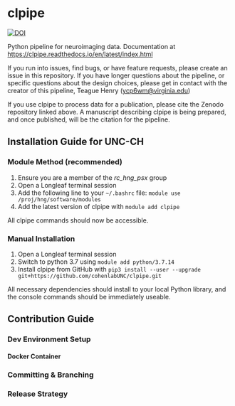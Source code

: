 # clpipe 
[![DOI](https://zenodo.org/badge/165096390.svg)](https://zenodo.org/badge/latestdoi/165096390)

Python pipeline for neuroimaging data. Documentation at https://clpipe.readthedocs.io/en/latest/index.html

If you run into issues, find bugs, or have feature requests, please create an issue in this repository. 
If you have longer questions about the pipeline, or specific questions about the design choices, 
please get in contact with the creator of this pipeline, Teague Henry (ycp6wm@virginia.edu)

If you use clpipe to process data for a publication,
please cite the Zenodo repository linked above. 
A manuscript describing clpipe is being prepared, and once published,
will be the citation for the pipeline.

## Installation Guide for UNC-CH

### Module Method (recommended)
1. Ensure you are a member of the *rc_hng_psx* group
1. Open a Longleaf terminal session
2. Add the following line to your `~/.bashrc` file:
`module use /proj/hng/software/modules`
3. Add the latest version of clpipe with `module add clpipe`

All clpipe commands should now be accessible.

### Manual Installation

1. Open a Longleaf terminal session
2. Switch to python 3.7 using `module add python/3.7.14`
3. Install clpipe from GitHub with 
```pip3 install --user --upgrade  git+https://github.com/cohenlabUNC/clpipe.git```

All necessary dependencies should install to your local Python library, 
and the console commands should be immediately useable.

## Contribution Guide

### Dev Environment Setup

#### Docker Container

### Committing & Branching

### Release Strategy

